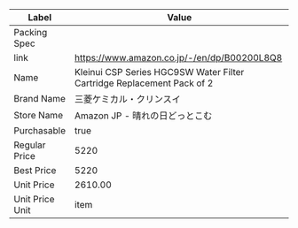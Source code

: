 | Label           | Value                                                                  |
| --------------- | ---------------------------------------------------------------------- |
| Packing Spec    |                                                                        |
| link            | https://www.amazon.co.jp/-/en/dp/B00200L8Q8                            |
| Name            | Kleinui CSP Series HGC9SW Water Filter Cartridge Replacement Pack of 2 |
| Brand Name      | 三菱ケミカル・クリンスイ                                                           |
| Store Name      | Amazon JP - 晴れの日どっとこむ                                                  |
| Purchasable     | true                                                                   |
| Regular Price   | 5220                                                                   |
| Best Price      | 5220                                                                   |
| Unit Price      | 2610.00                                                                |
| Unit Price Unit | item                                                                   |
